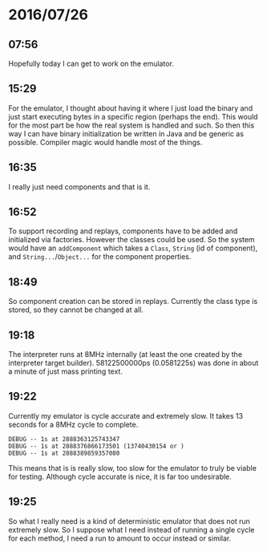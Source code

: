 # 2016/07/26

## 07:56

Hopefully today I can get to work on the emulator.

## 15:29

For the emulator, I thought about having it where I just load the binary and
just start executing bytes in a specific region (perhaps the end). This would
for the most part be how the real system is handled and such. So then this
way I can have binary initialization be written in Java and be generic as
possible. Compiler magic would handle most of the things.

## 16:35

I really just need components and that is it.

## 16:52

To support recording and replays, components have to be added and initialized
via factories. However the classes could be used. So the system would have an
`addComponent` which takes a `Class`, `String` (id of component), and
`String...`/`Object...` for the component properties.

## 18:49

So component creation can be stored in replays. Currently the class type is
stored, so they cannot be changed at all.

## 19:18

The interpreter runs at 8MHz internally (at least the one created by the
interpreter target builder). 58122500000ps (0.0581225s) was done in about a
minute of just mass printing text.

## 19:22

Currently my emulator is cycle accurate and extremely slow. It takes 13 seconds
for a 8MHz cycle to complete.

	DEBUG -- 1s at 2888363125743347
	DEBUG -- 1s at 2888376866173501 (13740430154 or )
	DEBUG -- 1s at 2888389859357080

This means that is is really slow, too slow for the emulator to truly be
viable for testing. Although cycle accurate is nice, it is far too
undesirable.

## 19:25

So what I really need is a kind of deterministic emulator that does not
run extremely slow. So I suppose what I need instead of running a single
cycle for each method, I need a run to amount to occur instead or similar.

